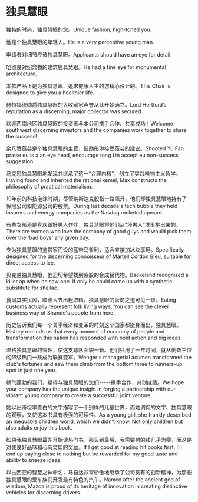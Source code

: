 # 独具慧眼

<p><span class="chinese">独特的时尚，独具慧眼的您。</span><span class="english">Unique fashion, high-toned you.</span></p>

<p><span class="chinese">他是个独具慧眼的年轻人。</span><span class="english">He is a very perceptive young man.</span></p>

<p><span class="chinese">申请者对细节应该独具慧眼。</span><span class="english">Applicants should have an eye for detail.</span></p>

<p><span class="chinese">哈德良对纪念物的建筑独具慧眼。</span><span class="english">He had a fine eye for monumental architecture.</span></p>

<p><span class="chinese">本款产品正是为独具慧眼、追求健康人生的您精心设计的。</span><span class="english">This Chair is designed to give you a healthier life.</span></p>

<p><span class="chinese">赫特福德勋爵独具慧眼的大收藏家声誉从此开始确立。</span><span class="english">Lord Hertford’s reputation as a discerning, major collector was secured.</span></p>

<p><span class="chinese">欢迎西南地区独具慧眼的投资者与本公司携手合作、共享成功！</span><span class="english">Welcome southwest discerning investors and the companies work together to share the success!</span></p>

<p><span class="chinese">余凡赞薇芸是个独具慧眼的主管，鼓励彤琳接受薇芸的建议。</span><span class="english">Shooted Yu Fan praise eu is a an eye head, encourage tong Lin accept eu non-success suggestion.</span></p>

<p><span class="chinese">马克思独具慧眼地发现并继承了这一“合理内核”，创立了实践唯物主义哲学。</span><span class="english">Having found and inherited the rational kemel, Max constructs the philosophy of practical materialism.</span></p>

<p><span class="chinese">10年前的科技泡沫时期，尽管纳斯达克股指一路飙升，他们却独具慧眼地持有了保险公司和能源公司的股票。</span><span class="english">During last decade's tech bubble they held insurers and energy companies as the Nasdaq rocketed upward.</span></p>

<p><span class="chinese">有些女孩还是喜欢跟好男人作伴，独具慧眼将他们从“坏男人”堆里挑出来的。</span><span class="english">There are women who love the company of good guys and would pick them over the 'bad boys' any given day.</span></p>

<p><span class="chinese">专为独具慧眼的鉴赏家而设的蓝带马爹利，适合直接加冰块享用。</span><span class="english">Specifically designed for the discerning connoisseur of Martell Cordon Bleu, suitable for direct access to ice.</span></p>

<p><span class="chinese">贝克兰独具慧眼，他迫切希望找到紫胶的合成替代物。</span><span class="english">Baekeland recognized a killer ap when he saw one. If only he could come up with a synthetic substitute for shellac.</span></p>

<p><span class="chinese">食风其实民风，顺德人去出粗取精，独具慧眼的营商之道可见一斑。</span><span class="english">Eating customs actually represent folk living ways. You can see the clever business way of Shunde's people from here.</span></p>

<p><span class="chinese">历史告诉我们每一个关乎经济和变革的时刻这个国家都挺身而出，独具慧眼。</span><span class="english">History reminds us that every moment of economy of people and transformation this nation has responded with bold action and big ideas.</span></p>

<p><span class="chinese">温格独具慧眼的管理，使这支球队面貌一新。他们只用了一年时间，就从倒数三位的降级热门一跃成为联赛亚军。</span><span class="english">Wenger's managerial acumen transformed the club's fortunes and saw them climb from the bottom three to runners-up spot in just one year.</span></p>

<p><span class="chinese">朝气蓬勃的我们，期待与独具慧眼的您们-----携手合作，共创成绩。</span><span class="english">We hope your company has the unique insight in forging a partnership with our vibrant young company to create a successful joint venture.</span></p>

<p><span class="chinese">她以出奇坦率直白的文字描写了一个别样的儿童世界，而她调侃的文字、独具慧眼的观察，又使这本书具有极强的可读性。</span><span class="english">As a young girl, she frankly described an inequable children world, which we didn't know. Not only children but also adults enjoy this book.</span></p>

<p><span class="chinese">如果我独具慧眼最先开始读热门书，那么到最后，我需要付的钱几乎为零，而这是对我良好品味和心有灵犀的奖励。</span><span class="english">If I get good at reading hit books first, I'll end up paying close to nothing but be rewarded for my good taste and ability to sneeze ideas.</span></p>

<p><span class="chinese">以古西亚的智慧之神命名，马自达非常骄傲地继承了公司贯有的创新精神，为那些独具慧眼的爱车族们开发最有特色的汽车。</span><span class="english">Named after the ancient god of wisdom, Mazda is proud of its heritage of innovation in creating distinctive vehicles for discerning drivers.</span></p>

